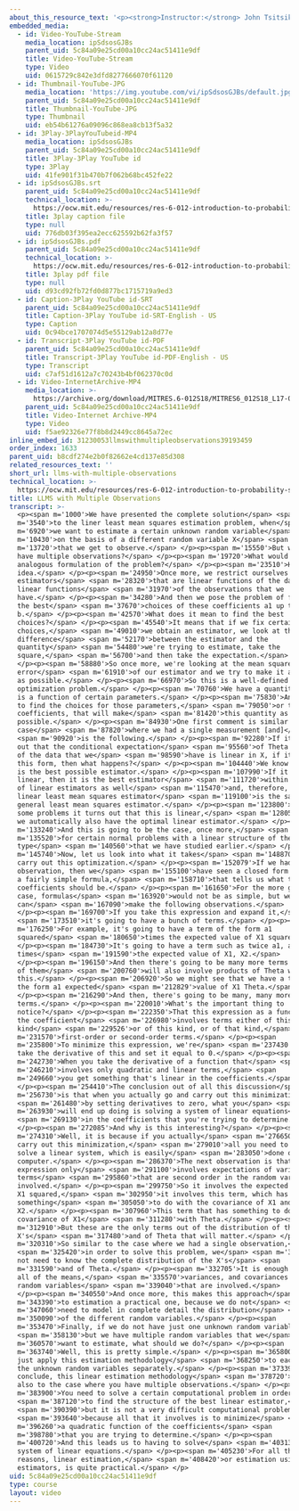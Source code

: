 ```yaml
---
about_this_resource_text: '<p><strong>Instructor:</strong> John Tsitsiklis</p>'
embedded_media:
  - id: Video-YouTube-Stream
    media_location: ipSdsosGJBs
    parent_uid: 5c84a09e25cd00a10cc24ac51411e9df
    title: Video-YouTube-Stream
    type: Video
    uid: 0615729c842e3dfd8277666070f61120
  - id: Thumbnail-YouTube-JPG
    media_location: 'https://img.youtube.com/vi/ipSdsosGJBs/default.jpg'
    parent_uid: 5c84a09e25cd00a10cc24ac51411e9df
    title: Thumbnail-YouTube-JPG
    type: Thumbnail
    uid: eb54b61276a09096c868ea8cb13f5a32
  - id: 3Play-3PlayYouTubeid-MP4
    media_location: ipSdsosGJBs
    parent_uid: 5c84a09e25cd00a10cc24ac51411e9df
    title: 3Play-3Play YouTube id
    type: 3Play
    uid: 41fe901f31b470b7f062b68bc452fe22
  - id: ipSdsosGJBs.srt
    parent_uid: 5c84a09e25cd00a10cc24ac51411e9df
    technical_location: >-
      https://ocw.mit.edu/resources/res-6-012-introduction-to-probability-spring-2018/part-ii-inference-limit-theorems/llms-with-multiple-observations/ipSdsosGJBs.srt
    title: 3play caption file
    type: null
    uid: 776db03f395ea2ecc625592b62fa3f57
  - id: ipSdsosGJBs.pdf
    parent_uid: 5c84a09e25cd00a10cc24ac51411e9df
    technical_location: >-
      https://ocw.mit.edu/resources/res-6-012-introduction-to-probability-spring-2018/part-ii-inference-limit-theorems/llms-with-multiple-observations/ipSdsosGJBs.pdf
    title: 3play pdf file
    type: null
    uid: d93cd92fb72fd0d877bc1715719a9ed3
  - id: Caption-3Play YouTube id-SRT
    parent_uid: 5c84a09e25cd00a10cc24ac51411e9df
    title: Caption-3Play YouTube id-SRT-English - US
    type: Caption
    uid: 0c94bce1707074d5e55129ab12a8d77e
  - id: Transcript-3Play YouTube id-PDF
    parent_uid: 5c84a09e25cd00a10cc24ac51411e9df
    title: Transcript-3Play YouTube id-PDF-English - US
    type: Transcript
    uid: c7af51d1612a7c70243b4bf062370c0d
  - id: Video-InternetArchive-MP4
    media_location: >-
      https://archive.org/download/MITRES.6-012S18/MITRES6_012S18_L17-07_300k.mp4
    parent_uid: 5c84a09e25cd00a10cc24ac51411e9df
    title: Video-Internet Archive-MP4
    type: Video
    uid: f5ae92326e77f8b8d2449cc8645a72ec
inline_embed_id: 31230053llmswithmultipleobservations39193459
order_index: 1633
parent_uid: b8cdf274e2b0f82662e4cd137e85d308
related_resources_text: ''
short_url: llms-with-multiple-observations
technical_location: >-
  https://ocw.mit.edu/resources/res-6-012-introduction-to-probability-spring-2018/part-ii-inference-limit-theorems/llms-with-multiple-observations
title: LLMS with Multiple Observations
transcript: >-
  <p><span m='1000'>We have presented the complete solution</span> <span
  m='3540'>to the liner least mean squares estimation problem, when</span> <span
  m='6920'>we want to estimate a certain unknown random variable</span> <span
  m='10430'>on the basis of a different random variable X</span> <span
  m='13720'>that we get to observe.</span> </p><p><span m='15550'>But what if we
  have multiple observations?</span> </p><p><span m='19720'>What would be the
  analogous formulation of the problem?</span> </p><p><span m='23510'>Here's the
  idea.</span> </p><p><span m='24950'>Once more, we restrict ourselves to
  estimators</span> <span m='28320'>that are linear functions of the data,
  linear functions</span> <span m='31970'>of the observations that we
  have.</span> </p><p><span m='34280'>And then we pose the problem of finding
  the best</span> <span m='37670'>choices of these coefficients a1 up to a n and
  b.</span> </p><p><span m='42570'>What does it mean to find the best
  choices?</span> </p><p><span m='45540'>It means that if we fix certain
  choices,</span> <span m='49010'>we obtain an estimator, we look at the
  difference</span> <span m='52170'>between the estimator and the
  quantity</span> <span m='54480'>we're trying to estimate, take the
  square,</span> <span m='56700'>and then take the expectation.</span>
  </p><p><span m='58880'>So once more, we're looking at the mean squared
  error</span> <span m='61910'>of our estimator and we try to make it as small
  as possible.</span> </p><p><span m='66970'>So this is a well-defined
  optimization problem.</span> </p><p><span m='70760'>We have a quantity, which
  is a function of certain parameters.</span> </p><p><span m='75830'>And we wish
  to find the choices for those parameters,</span> <span m='79050'>or those
  coefficients, that will make</span> <span m='81420'>this quantity as small as
  possible.</span> </p><p><span m='84930'>One first comment is similar to the
  case</span> <span m='87820'>where we had a single measurement [and]</span>
  <span m='90920'>is the following.</span> </p><p><span m='92280'>If it turns
  out that the conditional expectation</span> <span m='95560'>of Theta given all
  of the data that we</span> <span m='98590'>have is linear in X, if it is of
  this form, then what happens?</span> </p><p><span m='104440'>We know that this
  is the best possible estimator.</span> </p><p><span m='107990'>If it is also
  linear, then it is the best estimator</span> <span m='111720'>within the class
  of linear estimators as well</span> <span m='115470'>and, therefore, the
  linear least mean squares estimator</span> <span m='119100'>is the same as the
  general least mean squares estimator.</span> </p><p><span m='123800'>So if for
  some problems it turns out that this is linear,</span> <span m='128050'>then
  we automatically also have the optimal linear estimator.</span> </p><p><span
  m='133240'>And this is going to be the case, once more,</span> <span
  m='135520'>for certain normal problems with a linear structure of the
  type</span> <span m='140560'>that we have studied earlier.</span> </p><p><span
  m='145740'>Now, let us look into what it takes</span> <span m='148870'>to
  carry out this optimization.</span> </p><p><span m='152079'>If we had a single
  observation, then we</span> <span m='155100'>have seen a closed form formula,
  a fairly simple formula,</span> <span m='158710'>that tells us what the
  coefficients should be.</span> </p><p><span m='161650'>For the more general
  case, formulas</span> <span m='163920'>would not be as simple, but we
  can</span> <span m='167090'>make the following observations.</span>
  </p><p><span m='169700'>If you take this expression and expand it,</span>
  <span m='173510'>it's going to have a bunch of terms.</span> </p><p><span
  m='176250'>For example, it's going to have a term of the form a1
  squared</span> <span m='180650'>times the expected value of X1 squared.</span>
  </p><p><span m='184730'>It's going to have a term such as twice a1, a2
  times</span> <span m='191590'>the expected value of X1, X2.</span>
  </p><p><span m='196150'>And then there's going to be many more terms to some
  of them</span> <span m='200760'>will also involve products of Theta with
  this.</span> </p><p><span m='206920'>So we might see that we have a term of
  the form a1 expected</span> <span m='212829'>value of X1 Theta.</span>
  </p><p><span m='216290'>And then, there's going to be many, many more
  terms.</span> </p><p><span m='220010'>What's the important thing to
  notice?</span> </p><p><span m='222350'>That this expression as a function of
  the coefficient</span> <span m='226980'>involves terms either of this
  kind</span> <span m='229526'>or of this kind, or of that kind,</span> <span
  m='231570'>first-order or second-order terms.</span> </p><p><span
  m='235800'>To minimize this expression, we're</span> <span m='237430'>going to
  take the derivative of this and set it equal to 0.</span> </p><p><span
  m='242730'>When you take the derivative of a function that</span> <span
  m='246210'>involves only quadratic and linear terms,</span> <span
  m='249660'>you get something that's linear in the coefficients.</span>
  </p><p><span m='254410'>The conclusion out of all this discussion</span> <span
  m='256730'>is that when you actually go and carry out this minimization</span>
  <span m='261480'>by setting derivatives to zero, what you</span> <span
  m='263930'>will end up doing is solving a system of linear equations</span>
  <span m='269130'>in the coefficients that you're trying to determine.</span>
  </p><p><span m='272085'>And why is this interesting?</span> </p><p><span
  m='274310'>Well, it is because if you actually</span> <span m='276650'>want to
  carry out this minimization,</span> <span m='279010'>all you need to do is to
  solve a linear system, which is easily</span> <span m='283050'>done on a
  computer.</span> </p><p><span m='286370'>The next observation is that this
  expression only</span> <span m='291100'>involves expectations of various
  terms</span> <span m='295860'>that are second order in the random variables
  involved.</span> </p><p><span m='299750'>So it involves the expected value of
  X1 squared,</span> <span m='302950'>it involves this term, which has
  something</span> <span m='305050'>to do with the covariance of X1 and
  X2.</span> </p><p><span m='307960'>This term that has something to do with the
  covariance of X1</span> <span m='311280'>with Theta.</span> </p><p><span
  m='312910'>But these are the only terms out of the distribution of the
  X's</span> <span m='317480'>and of Theta that will matter.</span> </p><p><span
  m='320310'>So similar to the case where we had a single observation,</span>
  <span m='325420'>in order to solve this problem, we</span> <span m='327360'>do
  not need to know the complete distribution of the X's</span> <span
  m='331590'>and of Theta.</span> </p><p><span m='332705'>It is enough to know
  all of the means,</span> <span m='335570'>variances, and covariances of the
  random variables</span> <span m='339040'>that are involved.</span>
  </p><p><span m='340550'>And once more, this makes this approach</span> <span
  m='343390'>to estimation a practical one, because we do not</span> <span
  m='347060'>need to model in complete detail the distribution</span> <span
  m='350090'>of the different random variables.</span> </p><p><span
  m='353470'>Finally, if we do not have just one unknown random variable,</span>
  <span m='358130'>but we have multiple random variables that we</span> <span
  m='360570'>want to estimate, what should we do?</span> </p><p><span
  m='363740'>Well, this is pretty simple.</span> </p><p><span m='365800'>You
  just apply this estimation methodology</span> <span m='368250'>to each one of
  the unknown random variables separately.</span> </p><p><span m='373390'>To
  conclude, this linear estimation methodology</span> <span m='378720'>applies
  also to the case where you have multiple observations.</span> </p><p><span
  m='383900'>You need to solve a certain computational problem in order</span>
  <span m='387120'>to find the structure of the best linear estimator,</span>
  <span m='390390'>but it is not a very difficult computational problem,</span>
  <span m='393640'>because all that it involves is to minimize</span> <span
  m='396260'>a quadratic function of the coefficients</span> <span
  m='398780'>that you are trying to determine.</span> </p><p><span
  m='400720'>And this leads us to having to solve</span> <span m='403130'>a
  system of linear equations.</span> </p><p><span m='405230'>For all these
  reasons, linear estimation,</span> <span m='408420'>or estimation using linear
  estimators, is quite practical.</span> </p>
uid: 5c84a09e25cd00a10cc24ac51411e9df
type: course
layout: video
---
```

